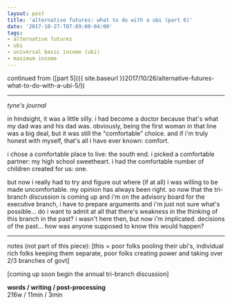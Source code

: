 ```yaml
---
layout: post
title: 'alternative futures: what to do with a ubi (part 6)'
date: '2017-10-27-T07:09:00-04:00'
tags:
- alternative futures
- ubi
- universal basic income (ubi)
- maximum income
--- 
```


continued from ([part 5]({{ site.baseurl }}2017/10/26/alternative-futures-what-to-do-with-a-ubi-5/))

---

*tyne's journal* 

in hindsight, it was a little silly. i had become a doctor because that's what my dad was and his dad was. obviously, being the first woman in that line was a big deal, but it was still the "comfortable" choice. and if i'm truly honest with myself, that's all i have ever known: comfort. 

i chose a comfortable place to live: the south end. i picked a comfortable partner: my high school sweetheart. i had the comfortable number of children created for us: one. 

but now i really had to try and figure out where (if at all) i was willing to be made uncomfortable. my opinion has always been right. so now that the tri-branch discussion is coming up and i'm on the advisory board for the executive branch, i have to prepare arguments and i'm just not sure what's possible... do i want to admit at all that there's weakness in the thinking of this branch in the past? i wasn't here then, but now i'm implicated. decisions of the past... how was anyone supposed to know this would happen? 

---

notes (not part of this piece): [this = poor folks pooling their ubi's, individual rich folks keeping them separate, poor folks creating power and taking over 2/3 branches of govt]

[coming up soon begin the annual tri-branch discussion]

**words / writing / post-processing**  
216w / 11min / 3min